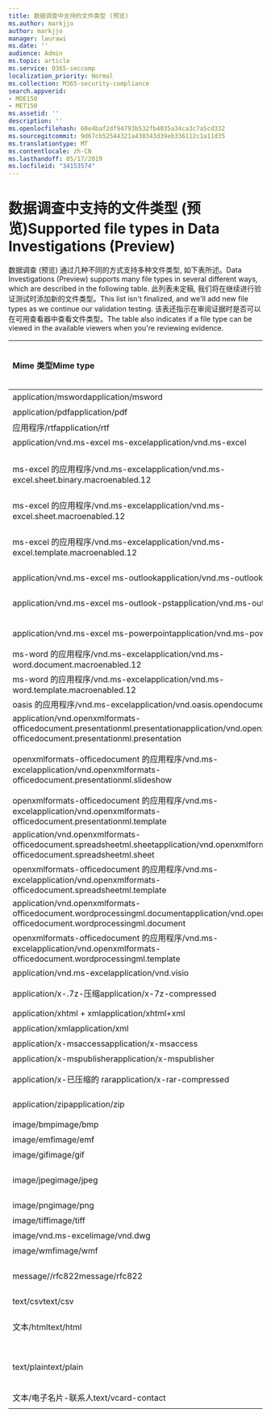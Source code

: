 ```yaml
---
title: 数据调查中支持的文件类型 (预览)
ms.author: markjjo
author: markjjo
manager: laurawi
ms.date: ''
audience: Admin
ms.topic: article
ms.service: O365-seccomp
localization_priority: Normal
ms.collection: M365-security-compliance
search.appverid:
- MOE150
- MET150
ms.assetid: ''
description: ''
ms.openlocfilehash: 60e4baf2df94793b532fb4035a34ca3c7a5cd332
ms.sourcegitcommit: 9d67cb52544321a430343d39eb336112c1a11d35
ms.translationtype: MT
ms.contentlocale: zh-CN
ms.lasthandoff: 05/17/2019
ms.locfileid: "34153574"
---
```

# <a name="supported-file-types-in-data-investigations-preview"></a><span data-ttu-id="dd972-102">数据调查中支持的文件类型 (预览)</span><span class="sxs-lookup"><span data-stu-id="dd972-102">Supported file types in Data Investigations (Preview)</span></span>

<span data-ttu-id="dd972-103">数据调查 (预览) 通过几种不同的方式支持多种文件类型, 如下表所述。</span><span class="sxs-lookup"><span data-stu-id="dd972-103">Data Investigations (Preview) supports many file types in several different ways, which are described in the following table.</span></span> <span data-ttu-id="dd972-104">此列表未定稿, 我们将在继续进行验证测试时添加新的文件类型。</span><span class="sxs-lookup"><span data-stu-id="dd972-104">This list isn't finalized, and we'll add new file types as we continue our validation testing.</span></span> <span data-ttu-id="dd972-105">该表还指示在审阅证据时是否可以在可用查看器中查看文件类型。</span><span class="sxs-lookup"><span data-stu-id="dd972-105">The table also indicates if a file type can be viewed in the available viewers when you're reviewing evidence.</span></span>

| <span data-ttu-id="dd972-106">Mime 类型</span><span class="sxs-lookup"><span data-stu-id="dd972-106">Mime type</span></span> | <span data-ttu-id="dd972-107">File 类</span><span class="sxs-lookup"><span data-stu-id="dd972-107">File class</span></span> | <span data-ttu-id="dd972-108">本机查看器</span><span class="sxs-lookup"><span data-stu-id="dd972-108">Native viewer</span></span> | <span data-ttu-id="dd972-109">文本查看器</span><span class="sxs-lookup"><span data-stu-id="dd972-109">Text viewer</span></span> | <span data-ttu-id="dd972-110">批注查看器</span><span class="sxs-lookup"><span data-stu-id="dd972-110">Annotate viewer</span></span> | <span data-ttu-id="dd972-111">容器提取</span><span class="sxs-lookup"><span data-stu-id="dd972-111">Container extraction</span></span> | <span data-ttu-id="dd972-112">扩展</span><span class="sxs-lookup"><span data-stu-id="dd972-112">Extensions</span></span> |
| :- | :- | :- | :- | :- | :- | :- |
| <span data-ttu-id="dd972-113">application/msword</span><span class="sxs-lookup"><span data-stu-id="dd972-113">application/msword</span></span> | <span data-ttu-id="dd972-114">Document</span><span class="sxs-lookup"><span data-stu-id="dd972-114">Document</span></span> | <span data-ttu-id="dd972-115">是</span><span class="sxs-lookup"><span data-stu-id="dd972-115">Yes</span></span> | <span data-ttu-id="dd972-116">是</span><span class="sxs-lookup"><span data-stu-id="dd972-116">Yes</span></span> | <span data-ttu-id="dd972-117">是</span><span class="sxs-lookup"><span data-stu-id="dd972-117">Yes</span></span> | <span data-ttu-id="dd972-118">否</span><span class="sxs-lookup"><span data-stu-id="dd972-118">No</span></span> | <span data-ttu-id="dd972-119">.doc; .dat</span><span class="sxs-lookup"><span data-stu-id="dd972-119">.doc; .dat</span></span> |
| <span data-ttu-id="dd972-120">application/pdf</span><span class="sxs-lookup"><span data-stu-id="dd972-120">application/pdf</span></span> | <span data-ttu-id="dd972-121">Document</span><span class="sxs-lookup"><span data-stu-id="dd972-121">Document</span></span> | <span data-ttu-id="dd972-122">是</span><span class="sxs-lookup"><span data-stu-id="dd972-122">Yes</span></span> | <span data-ttu-id="dd972-123">是</span><span class="sxs-lookup"><span data-stu-id="dd972-123">Yes</span></span> | <span data-ttu-id="dd972-124">是</span><span class="sxs-lookup"><span data-stu-id="dd972-124">Yes</span></span> | <span data-ttu-id="dd972-125">否</span><span class="sxs-lookup"><span data-stu-id="dd972-125">No</span></span> | <span data-ttu-id="dd972-126">.pdf</span><span class="sxs-lookup"><span data-stu-id="dd972-126">.pdf</span></span> |
| <span data-ttu-id="dd972-127">应用程序/rtf</span><span class="sxs-lookup"><span data-stu-id="dd972-127">application/rtf</span></span> | <span data-ttu-id="dd972-128">Document</span><span class="sxs-lookup"><span data-stu-id="dd972-128">Document</span></span> | <span data-ttu-id="dd972-129">是</span><span class="sxs-lookup"><span data-stu-id="dd972-129">Yes</span></span> | <span data-ttu-id="dd972-130">是</span><span class="sxs-lookup"><span data-stu-id="dd972-130">Yes</span></span> | <span data-ttu-id="dd972-131">是</span><span class="sxs-lookup"><span data-stu-id="dd972-131">Yes</span></span> | <span data-ttu-id="dd972-132">否</span><span class="sxs-lookup"><span data-stu-id="dd972-132">No</span></span> | <span data-ttu-id="dd972-133">.rtf;。首</span><span class="sxs-lookup"><span data-stu-id="dd972-133">.rtf;.doc</span></span> |
| <span data-ttu-id="dd972-134">application/vnd.ms-excel ms-excel</span><span class="sxs-lookup"><span data-stu-id="dd972-134">application/vnd.ms-excel</span></span> | <span data-ttu-id="dd972-135">Document</span><span class="sxs-lookup"><span data-stu-id="dd972-135">Document</span></span> | <span data-ttu-id="dd972-136">是</span><span class="sxs-lookup"><span data-stu-id="dd972-136">Yes</span></span> | <span data-ttu-id="dd972-137">是</span><span class="sxs-lookup"><span data-stu-id="dd972-137">Yes</span></span> | <span data-ttu-id="dd972-138">是</span><span class="sxs-lookup"><span data-stu-id="dd972-138">Yes</span></span> | <span data-ttu-id="dd972-139">否</span><span class="sxs-lookup"><span data-stu-id="dd972-139">No</span></span> | <span data-ttu-id="dd972-140">.xls; .dat</span><span class="sxs-lookup"><span data-stu-id="dd972-140">.xls; .dat</span></span> |
| <span data-ttu-id="dd972-141">ms-excel 的应用程序/vnd.ms-excel</span><span class="sxs-lookup"><span data-stu-id="dd972-141">application/vnd.ms-excel.sheet.binary.macroenabled.12</span></span> | <span data-ttu-id="dd972-142">生产率/开放式文档格式</span><span class="sxs-lookup"><span data-stu-id="dd972-142">Productivity / Open Document Format</span></span> | <span data-ttu-id="dd972-143">是</span><span class="sxs-lookup"><span data-stu-id="dd972-143">Yes</span></span> | <span data-ttu-id="dd972-144">是</span><span class="sxs-lookup"><span data-stu-id="dd972-144">Yes</span></span> | <span data-ttu-id="dd972-145">否</span><span class="sxs-lookup"><span data-stu-id="dd972-145">No</span></span> | <span data-ttu-id="dd972-146">否</span><span class="sxs-lookup"><span data-stu-id="dd972-146">No</span></span> | <span data-ttu-id="dd972-147">。 xlsb</span><span class="sxs-lookup"><span data-stu-id="dd972-147">.xlsb</span></span> |
| <span data-ttu-id="dd972-148">ms-excel 的应用程序/vnd.ms-excel</span><span class="sxs-lookup"><span data-stu-id="dd972-148">application/vnd.ms-excel.sheet.macroenabled.12</span></span> | <span data-ttu-id="dd972-149">Document</span><span class="sxs-lookup"><span data-stu-id="dd972-149">Document</span></span> | <span data-ttu-id="dd972-150">是</span><span class="sxs-lookup"><span data-stu-id="dd972-150">Yes</span></span> | <span data-ttu-id="dd972-151">是</span><span class="sxs-lookup"><span data-stu-id="dd972-151">Yes</span></span> | <span data-ttu-id="dd972-152">是</span><span class="sxs-lookup"><span data-stu-id="dd972-152">Yes</span></span> | <span data-ttu-id="dd972-153">否</span><span class="sxs-lookup"><span data-stu-id="dd972-153">No</span></span> | <span data-ttu-id="dd972-154">。 xlsm</span><span class="sxs-lookup"><span data-stu-id="dd972-154">.xlsm</span></span> |
| <span data-ttu-id="dd972-155">ms-excel 的应用程序/vnd.ms-excel</span><span class="sxs-lookup"><span data-stu-id="dd972-155">application/vnd.ms-excel.template.macroenabled.12</span></span> | <span data-ttu-id="dd972-156">生产率/开放式文档格式</span><span class="sxs-lookup"><span data-stu-id="dd972-156">Productivity / Open Document Format</span></span> | <span data-ttu-id="dd972-157">否</span><span class="sxs-lookup"><span data-stu-id="dd972-157">No</span></span> | <span data-ttu-id="dd972-158">必需</span><span class="sxs-lookup"><span data-stu-id="dd972-158">Yes</span></span> | <span data-ttu-id="dd972-159">否</span><span class="sxs-lookup"><span data-stu-id="dd972-159">No</span></span> | <span data-ttu-id="dd972-160">否</span><span class="sxs-lookup"><span data-stu-id="dd972-160">No</span></span> | <span data-ttu-id="dd972-161">。 .xltm</span><span class="sxs-lookup"><span data-stu-id="dd972-161">.xltm</span></span> |
| <span data-ttu-id="dd972-162">application/vnd.ms-excel ms-outlook</span><span class="sxs-lookup"><span data-stu-id="dd972-162">application/vnd.ms-outlook</span></span> | <span data-ttu-id="dd972-163">工作效率</span><span class="sxs-lookup"><span data-stu-id="dd972-163">Productivity</span></span> | <span data-ttu-id="dd972-164">否</span><span class="sxs-lookup"><span data-stu-id="dd972-164">No</span></span> | <span data-ttu-id="dd972-165">否</span><span class="sxs-lookup"><span data-stu-id="dd972-165">No</span></span> | <span data-ttu-id="dd972-166">否</span><span class="sxs-lookup"><span data-stu-id="dd972-166">No</span></span> | <span data-ttu-id="dd972-167">否</span><span class="sxs-lookup"><span data-stu-id="dd972-167">No</span></span> | <span data-ttu-id="dd972-168">.msg</span><span class="sxs-lookup"><span data-stu-id="dd972-168">.msg</span></span> |
| <span data-ttu-id="dd972-169">application/vnd.ms-excel ms-outlook-pst</span><span class="sxs-lookup"><span data-stu-id="dd972-169">application/vnd.ms-outlook-pst</span></span> | <span data-ttu-id="dd972-170">工作效率/协作</span><span class="sxs-lookup"><span data-stu-id="dd972-170">Productivity / Collaboration</span></span> | <span data-ttu-id="dd972-171">否</span><span class="sxs-lookup"><span data-stu-id="dd972-171">No</span></span> | <span data-ttu-id="dd972-172">否</span><span class="sxs-lookup"><span data-stu-id="dd972-172">No</span></span> | <span data-ttu-id="dd972-173">否</span><span class="sxs-lookup"><span data-stu-id="dd972-173">No</span></span> | <span data-ttu-id="dd972-174">可访问</span><span class="sxs-lookup"><span data-stu-id="dd972-174">Yes</span></span> | <span data-ttu-id="dd972-175">.pst</span><span class="sxs-lookup"><span data-stu-id="dd972-175">.pst</span></span> |
| <span data-ttu-id="dd972-176">application/vnd.ms-excel ms-powerpoint</span><span class="sxs-lookup"><span data-stu-id="dd972-176">application/vnd.ms-powerpoint</span></span> | <span data-ttu-id="dd972-177">Document</span><span class="sxs-lookup"><span data-stu-id="dd972-177">Document</span></span> | <span data-ttu-id="dd972-178">是</span><span class="sxs-lookup"><span data-stu-id="dd972-178">Yes</span></span> | <span data-ttu-id="dd972-179">是</span><span class="sxs-lookup"><span data-stu-id="dd972-179">Yes</span></span> | <span data-ttu-id="dd972-180">是</span><span class="sxs-lookup"><span data-stu-id="dd972-180">Yes</span></span> | <span data-ttu-id="dd972-181">否</span><span class="sxs-lookup"><span data-stu-id="dd972-181">No</span></span> | <span data-ttu-id="dd972-182">.ppt; .pps;。尽头</span><span class="sxs-lookup"><span data-stu-id="dd972-182">.ppt; .pps;.pot</span></span> |
| <span data-ttu-id="dd972-183">ms-word 的应用程序/vnd.ms-excel</span><span class="sxs-lookup"><span data-stu-id="dd972-183">application/vnd.ms-word.document.macroenabled.12</span></span> | <span data-ttu-id="dd972-184">Document</span><span class="sxs-lookup"><span data-stu-id="dd972-184">Document</span></span> | <span data-ttu-id="dd972-185">是</span><span class="sxs-lookup"><span data-stu-id="dd972-185">Yes</span></span> | <span data-ttu-id="dd972-186">是</span><span class="sxs-lookup"><span data-stu-id="dd972-186">Yes</span></span> | <span data-ttu-id="dd972-187">是</span><span class="sxs-lookup"><span data-stu-id="dd972-187">Yes</span></span> | <span data-ttu-id="dd972-188">否</span><span class="sxs-lookup"><span data-stu-id="dd972-188">No</span></span> | <span data-ttu-id="dd972-189">.docm</span><span class="sxs-lookup"><span data-stu-id="dd972-189">.docm</span></span> |
| <span data-ttu-id="dd972-190">ms-word 的应用程序/vnd.ms-excel</span><span class="sxs-lookup"><span data-stu-id="dd972-190">application/vnd.ms-word.template.macroenabled.12</span></span> | <span data-ttu-id="dd972-191">Document</span><span class="sxs-lookup"><span data-stu-id="dd972-191">Document</span></span> | <span data-ttu-id="dd972-192">是</span><span class="sxs-lookup"><span data-stu-id="dd972-192">Yes</span></span> | <span data-ttu-id="dd972-193">是</span><span class="sxs-lookup"><span data-stu-id="dd972-193">Yes</span></span> | <span data-ttu-id="dd972-194">是</span><span class="sxs-lookup"><span data-stu-id="dd972-194">Yes</span></span> | <span data-ttu-id="dd972-195">否</span><span class="sxs-lookup"><span data-stu-id="dd972-195">No</span></span> | <span data-ttu-id="dd972-196">normal.dotm</span><span class="sxs-lookup"><span data-stu-id="dd972-196">.dotm</span></span> |
| <span data-ttu-id="dd972-197">oasis 的应用程序/vnd.ms-excel</span><span class="sxs-lookup"><span data-stu-id="dd972-197">application/vnd.oasis.opendocument.text</span></span> | <span data-ttu-id="dd972-198">Document</span><span class="sxs-lookup"><span data-stu-id="dd972-198">Document</span></span> | <span data-ttu-id="dd972-199">是</span><span class="sxs-lookup"><span data-stu-id="dd972-199">Yes</span></span> | <span data-ttu-id="dd972-200">是</span><span class="sxs-lookup"><span data-stu-id="dd972-200">Yes</span></span> | <span data-ttu-id="dd972-201">是</span><span class="sxs-lookup"><span data-stu-id="dd972-201">Yes</span></span> | <span data-ttu-id="dd972-202">否</span><span class="sxs-lookup"><span data-stu-id="dd972-202">No</span></span> | <span data-ttu-id="dd972-203">odt</span><span class="sxs-lookup"><span data-stu-id="dd972-203">.odt;</span></span>  |
| <span data-ttu-id="dd972-204">application/vnd.openxmlformats-officedocument.presentationml.presentation</span><span class="sxs-lookup"><span data-stu-id="dd972-204">application/vnd.openxmlformats-officedocument.presentationml.presentation</span></span> | <span data-ttu-id="dd972-205">Document</span><span class="sxs-lookup"><span data-stu-id="dd972-205">Document</span></span> | <span data-ttu-id="dd972-206">是</span><span class="sxs-lookup"><span data-stu-id="dd972-206">Yes</span></span> | <span data-ttu-id="dd972-207">是</span><span class="sxs-lookup"><span data-stu-id="dd972-207">Yes</span></span> | <span data-ttu-id="dd972-208">是</span><span class="sxs-lookup"><span data-stu-id="dd972-208">Yes</span></span> | <span data-ttu-id="dd972-209">否</span><span class="sxs-lookup"><span data-stu-id="dd972-209">No</span></span> | <span data-ttu-id="dd972-210">.pptx</span><span class="sxs-lookup"><span data-stu-id="dd972-210">.pptx</span></span> |
| <span data-ttu-id="dd972-211">openxmlformats-officedocument 的应用程序/vnd.ms-excel</span><span class="sxs-lookup"><span data-stu-id="dd972-211">application/vnd.openxmlformats-officedocument.presentationml.slideshow</span></span> | <span data-ttu-id="dd972-212">生产率/开放式文档格式</span><span class="sxs-lookup"><span data-stu-id="dd972-212">Productivity / Open Document Format</span></span> | <span data-ttu-id="dd972-213">是</span><span class="sxs-lookup"><span data-stu-id="dd972-213">Yes</span></span> | <span data-ttu-id="dd972-214">是</span><span class="sxs-lookup"><span data-stu-id="dd972-214">Yes</span></span> | <span data-ttu-id="dd972-215">是</span><span class="sxs-lookup"><span data-stu-id="dd972-215">Yes</span></span> | <span data-ttu-id="dd972-216">否</span><span class="sxs-lookup"><span data-stu-id="dd972-216">No</span></span> | <span data-ttu-id="dd972-217">。 ppsx</span><span class="sxs-lookup"><span data-stu-id="dd972-217">.ppsx</span></span> |
| <span data-ttu-id="dd972-218">openxmlformats-officedocument 的应用程序/vnd.ms-excel</span><span class="sxs-lookup"><span data-stu-id="dd972-218">application/vnd.openxmlformats-officedocument.presentationml.template</span></span> | <span data-ttu-id="dd972-219">Document</span><span class="sxs-lookup"><span data-stu-id="dd972-219">Document</span></span> | <span data-ttu-id="dd972-220">是</span><span class="sxs-lookup"><span data-stu-id="dd972-220">Yes</span></span> | <span data-ttu-id="dd972-221">是</span><span class="sxs-lookup"><span data-stu-id="dd972-221">Yes</span></span> | <span data-ttu-id="dd972-222">是</span><span class="sxs-lookup"><span data-stu-id="dd972-222">Yes</span></span> | <span data-ttu-id="dd972-223">否</span><span class="sxs-lookup"><span data-stu-id="dd972-223">No</span></span> | <span data-ttu-id="dd972-224">。 .potx</span><span class="sxs-lookup"><span data-stu-id="dd972-224">.potx</span></span> |
| <span data-ttu-id="dd972-225">application/vnd.openxmlformats-officedocument.spreadsheetml.sheet</span><span class="sxs-lookup"><span data-stu-id="dd972-225">application/vnd.openxmlformats-officedocument.spreadsheetml.sheet</span></span> | <span data-ttu-id="dd972-226">Document</span><span class="sxs-lookup"><span data-stu-id="dd972-226">Document</span></span> | <span data-ttu-id="dd972-227">是</span><span class="sxs-lookup"><span data-stu-id="dd972-227">Yes</span></span> | <span data-ttu-id="dd972-228">是</span><span class="sxs-lookup"><span data-stu-id="dd972-228">Yes</span></span> | <span data-ttu-id="dd972-229">是</span><span class="sxs-lookup"><span data-stu-id="dd972-229">Yes</span></span> | <span data-ttu-id="dd972-230">否</span><span class="sxs-lookup"><span data-stu-id="dd972-230">No</span></span> | <span data-ttu-id="dd972-231">.xlsx</span><span class="sxs-lookup"><span data-stu-id="dd972-231">.xlsx</span></span> |
| <span data-ttu-id="dd972-232">openxmlformats-officedocument 的应用程序/vnd.ms-excel</span><span class="sxs-lookup"><span data-stu-id="dd972-232">application/vnd.openxmlformats-officedocument.spreadsheetml.template</span></span> | <span data-ttu-id="dd972-233">Document</span><span class="sxs-lookup"><span data-stu-id="dd972-233">Document</span></span> | <span data-ttu-id="dd972-234">是</span><span class="sxs-lookup"><span data-stu-id="dd972-234">Yes</span></span> | <span data-ttu-id="dd972-235">是</span><span class="sxs-lookup"><span data-stu-id="dd972-235">Yes</span></span> | <span data-ttu-id="dd972-236">是</span><span class="sxs-lookup"><span data-stu-id="dd972-236">Yes</span></span> | <span data-ttu-id="dd972-237">否</span><span class="sxs-lookup"><span data-stu-id="dd972-237">No</span></span> | <span data-ttu-id="dd972-238">。 .xltx</span><span class="sxs-lookup"><span data-stu-id="dd972-238">.xltx</span></span> |
| <span data-ttu-id="dd972-239">application/vnd.openxmlformats-officedocument.wordprocessingml.document</span><span class="sxs-lookup"><span data-stu-id="dd972-239">application/vnd.openxmlformats-officedocument.wordprocessingml.document</span></span> | <span data-ttu-id="dd972-240">Document</span><span class="sxs-lookup"><span data-stu-id="dd972-240">Document</span></span> | <span data-ttu-id="dd972-241">是</span><span class="sxs-lookup"><span data-stu-id="dd972-241">Yes</span></span> | <span data-ttu-id="dd972-242">是</span><span class="sxs-lookup"><span data-stu-id="dd972-242">Yes</span></span> | <span data-ttu-id="dd972-243">是</span><span class="sxs-lookup"><span data-stu-id="dd972-243">Yes</span></span> | <span data-ttu-id="dd972-244">否</span><span class="sxs-lookup"><span data-stu-id="dd972-244">No</span></span> | <span data-ttu-id="dd972-245">.docx</span><span class="sxs-lookup"><span data-stu-id="dd972-245">.docx</span></span> |
| <span data-ttu-id="dd972-246">openxmlformats-officedocument 的应用程序/vnd.ms-excel</span><span class="sxs-lookup"><span data-stu-id="dd972-246">application/vnd.openxmlformats-officedocument.wordprocessingml.template</span></span> | <span data-ttu-id="dd972-247">Document</span><span class="sxs-lookup"><span data-stu-id="dd972-247">Document</span></span> | <span data-ttu-id="dd972-248">是</span><span class="sxs-lookup"><span data-stu-id="dd972-248">Yes</span></span> | <span data-ttu-id="dd972-249">是</span><span class="sxs-lookup"><span data-stu-id="dd972-249">Yes</span></span> | <span data-ttu-id="dd972-250">是</span><span class="sxs-lookup"><span data-stu-id="dd972-250">Yes</span></span> | <span data-ttu-id="dd972-251">否</span><span class="sxs-lookup"><span data-stu-id="dd972-251">No</span></span> | <span data-ttu-id="dd972-252">。 .dotx</span><span class="sxs-lookup"><span data-stu-id="dd972-252">.dotx</span></span> |
| <span data-ttu-id="dd972-253">application/vnd.ms-excel</span><span class="sxs-lookup"><span data-stu-id="dd972-253">application/vnd.visio</span></span> | <span data-ttu-id="dd972-254">Document</span><span class="sxs-lookup"><span data-stu-id="dd972-254">Document</span></span> | <span data-ttu-id="dd972-255">是</span><span class="sxs-lookup"><span data-stu-id="dd972-255">Yes</span></span> | <span data-ttu-id="dd972-256">是</span><span class="sxs-lookup"><span data-stu-id="dd972-256">Yes</span></span> | <span data-ttu-id="dd972-257">是</span><span class="sxs-lookup"><span data-stu-id="dd972-257">Yes</span></span> | <span data-ttu-id="dd972-258">否</span><span class="sxs-lookup"><span data-stu-id="dd972-258">No</span></span> | <span data-ttu-id="dd972-259">.vsd</span><span class="sxs-lookup"><span data-stu-id="dd972-259">.vsd</span></span> |
| <span data-ttu-id="dd972-260">application/x-.7z-压缩</span><span class="sxs-lookup"><span data-stu-id="dd972-260">application/x-7z-compressed</span></span> | <span data-ttu-id="dd972-261">存档/容器</span><span class="sxs-lookup"><span data-stu-id="dd972-261">Archive / Container</span></span> | <span data-ttu-id="dd972-262">否</span><span class="sxs-lookup"><span data-stu-id="dd972-262">No</span></span> | <span data-ttu-id="dd972-263">否</span><span class="sxs-lookup"><span data-stu-id="dd972-263">No</span></span> | <span data-ttu-id="dd972-264">否</span><span class="sxs-lookup"><span data-stu-id="dd972-264">No</span></span> | <span data-ttu-id="dd972-265">可访问</span><span class="sxs-lookup"><span data-stu-id="dd972-265">Yes</span></span> | <span data-ttu-id="dd972-266">。 .7z</span><span class="sxs-lookup"><span data-stu-id="dd972-266">.7z</span></span> |
| <span data-ttu-id="dd972-267">application/xhtml + xml</span><span class="sxs-lookup"><span data-stu-id="dd972-267">application/xhtml+xml</span></span> | <span data-ttu-id="dd972-268">Document</span><span class="sxs-lookup"><span data-stu-id="dd972-268">Document</span></span> | <span data-ttu-id="dd972-269">是</span><span class="sxs-lookup"><span data-stu-id="dd972-269">Yes</span></span> | <span data-ttu-id="dd972-270">是</span><span class="sxs-lookup"><span data-stu-id="dd972-270">Yes</span></span> | <span data-ttu-id="dd972-271">是</span><span class="sxs-lookup"><span data-stu-id="dd972-271">Yes</span></span> | <span data-ttu-id="dd972-272">否</span><span class="sxs-lookup"><span data-stu-id="dd972-272">No</span></span> | <span data-ttu-id="dd972-273">的 xhtml</span><span class="sxs-lookup"><span data-stu-id="dd972-273">.xhtml</span></span> |
| <span data-ttu-id="dd972-274">application/xml</span><span class="sxs-lookup"><span data-stu-id="dd972-274">application/xml</span></span> | <span data-ttu-id="dd972-275">Document</span><span class="sxs-lookup"><span data-stu-id="dd972-275">Document</span></span> | <span data-ttu-id="dd972-276">是</span><span class="sxs-lookup"><span data-stu-id="dd972-276">Yes</span></span> | <span data-ttu-id="dd972-277">是</span><span class="sxs-lookup"><span data-stu-id="dd972-277">Yes</span></span> | <span data-ttu-id="dd972-278">是</span><span class="sxs-lookup"><span data-stu-id="dd972-278">Yes</span></span> | <span data-ttu-id="dd972-279">否</span><span class="sxs-lookup"><span data-stu-id="dd972-279">No</span></span> | <span data-ttu-id="dd972-280">.xml</span><span class="sxs-lookup"><span data-stu-id="dd972-280">.xml</span></span> |
| <span data-ttu-id="dd972-281">application/x-msaccess</span><span class="sxs-lookup"><span data-stu-id="dd972-281">application/x-msaccess</span></span> | <span data-ttu-id="dd972-282">Document</span><span class="sxs-lookup"><span data-stu-id="dd972-282">Document</span></span> | <span data-ttu-id="dd972-283">是</span><span class="sxs-lookup"><span data-stu-id="dd972-283">Yes</span></span> | <span data-ttu-id="dd972-284">是</span><span class="sxs-lookup"><span data-stu-id="dd972-284">Yes</span></span> | <span data-ttu-id="dd972-285">是</span><span class="sxs-lookup"><span data-stu-id="dd972-285">Yes</span></span> | <span data-ttu-id="dd972-286">否</span><span class="sxs-lookup"><span data-stu-id="dd972-286">No</span></span> | <span data-ttu-id="dd972-287">.mdb</span><span class="sxs-lookup"><span data-stu-id="dd972-287">.mdb</span></span> |
| <span data-ttu-id="dd972-288">application/x-mspublisher</span><span class="sxs-lookup"><span data-stu-id="dd972-288">application/x-mspublisher</span></span> | <span data-ttu-id="dd972-289">Document</span><span class="sxs-lookup"><span data-stu-id="dd972-289">Document</span></span> | <span data-ttu-id="dd972-290">是</span><span class="sxs-lookup"><span data-stu-id="dd972-290">Yes</span></span> | <span data-ttu-id="dd972-291">是</span><span class="sxs-lookup"><span data-stu-id="dd972-291">Yes</span></span> | <span data-ttu-id="dd972-292">是</span><span class="sxs-lookup"><span data-stu-id="dd972-292">Yes</span></span> | <span data-ttu-id="dd972-293">否</span><span class="sxs-lookup"><span data-stu-id="dd972-293">No</span></span> | <span data-ttu-id="dd972-294">.pub</span><span class="sxs-lookup"><span data-stu-id="dd972-294">.pub</span></span> |
| <span data-ttu-id="dd972-295">application/x-已压缩的 rar</span><span class="sxs-lookup"><span data-stu-id="dd972-295">application/x-rar-compressed</span></span> | <span data-ttu-id="dd972-296">存档/容器</span><span class="sxs-lookup"><span data-stu-id="dd972-296">Archive / Container</span></span> | <span data-ttu-id="dd972-297">否</span><span class="sxs-lookup"><span data-stu-id="dd972-297">No</span></span> | <span data-ttu-id="dd972-298">否</span><span class="sxs-lookup"><span data-stu-id="dd972-298">No</span></span> | <span data-ttu-id="dd972-299">否</span><span class="sxs-lookup"><span data-stu-id="dd972-299">No</span></span> | <span data-ttu-id="dd972-300">可访问</span><span class="sxs-lookup"><span data-stu-id="dd972-300">Yes</span></span> | <span data-ttu-id="dd972-301">rar</span><span class="sxs-lookup"><span data-stu-id="dd972-301">.rar</span></span> |
| <span data-ttu-id="dd972-302">application/zip</span><span class="sxs-lookup"><span data-stu-id="dd972-302">application/zip</span></span> | <span data-ttu-id="dd972-303">存档/容器</span><span class="sxs-lookup"><span data-stu-id="dd972-303">Archive / Container</span></span> | <span data-ttu-id="dd972-304">否</span><span class="sxs-lookup"><span data-stu-id="dd972-304">No</span></span> | <span data-ttu-id="dd972-305">否</span><span class="sxs-lookup"><span data-stu-id="dd972-305">No</span></span> | <span data-ttu-id="dd972-306">否</span><span class="sxs-lookup"><span data-stu-id="dd972-306">No</span></span> | <span data-ttu-id="dd972-307">可访问</span><span class="sxs-lookup"><span data-stu-id="dd972-307">Yes</span></span> | <span data-ttu-id="dd972-308">.zip</span><span class="sxs-lookup"><span data-stu-id="dd972-308">.zip</span></span> |
| <span data-ttu-id="dd972-309">image/bmp</span><span class="sxs-lookup"><span data-stu-id="dd972-309">image/bmp</span></span> | <span data-ttu-id="dd972-310">图像</span><span class="sxs-lookup"><span data-stu-id="dd972-310">Image</span></span> | <span data-ttu-id="dd972-311">是</span><span class="sxs-lookup"><span data-stu-id="dd972-311">Yes</span></span> | <span data-ttu-id="dd972-312">是</span><span class="sxs-lookup"><span data-stu-id="dd972-312">Yes</span></span> | <span data-ttu-id="dd972-313">是</span><span class="sxs-lookup"><span data-stu-id="dd972-313">Yes</span></span> | <span data-ttu-id="dd972-314">否</span><span class="sxs-lookup"><span data-stu-id="dd972-314">No</span></span> | <span data-ttu-id="dd972-315">.bmp</span><span class="sxs-lookup"><span data-stu-id="dd972-315">.bmp</span></span> |
| <span data-ttu-id="dd972-316">image/emf</span><span class="sxs-lookup"><span data-stu-id="dd972-316">image/emf</span></span> | <span data-ttu-id="dd972-317">图像</span><span class="sxs-lookup"><span data-stu-id="dd972-317">Image</span></span> | <span data-ttu-id="dd972-318">是</span><span class="sxs-lookup"><span data-stu-id="dd972-318">Yes</span></span> | <span data-ttu-id="dd972-319">是</span><span class="sxs-lookup"><span data-stu-id="dd972-319">Yes</span></span> | <span data-ttu-id="dd972-320">是</span><span class="sxs-lookup"><span data-stu-id="dd972-320">Yes</span></span> | <span data-ttu-id="dd972-321">否</span><span class="sxs-lookup"><span data-stu-id="dd972-321">No</span></span> | <span data-ttu-id="dd972-322">.emf</span><span class="sxs-lookup"><span data-stu-id="dd972-322">.emf</span></span> |
| <span data-ttu-id="dd972-323">image/gif</span><span class="sxs-lookup"><span data-stu-id="dd972-323">image/gif</span></span> | <span data-ttu-id="dd972-324">Document</span><span class="sxs-lookup"><span data-stu-id="dd972-324">Document</span></span> | <span data-ttu-id="dd972-325">是</span><span class="sxs-lookup"><span data-stu-id="dd972-325">Yes</span></span> | <span data-ttu-id="dd972-326">是</span><span class="sxs-lookup"><span data-stu-id="dd972-326">Yes</span></span> | <span data-ttu-id="dd972-327">是</span><span class="sxs-lookup"><span data-stu-id="dd972-327">Yes</span></span> | <span data-ttu-id="dd972-328">否</span><span class="sxs-lookup"><span data-stu-id="dd972-328">No</span></span> | <span data-ttu-id="dd972-329">.gif</span><span class="sxs-lookup"><span data-stu-id="dd972-329">.gif</span></span> |
| <span data-ttu-id="dd972-330">image/jpeg</span><span class="sxs-lookup"><span data-stu-id="dd972-330">image/jpeg</span></span> | <span data-ttu-id="dd972-331">图像</span><span class="sxs-lookup"><span data-stu-id="dd972-331">Image</span></span> | <span data-ttu-id="dd972-332">是</span><span class="sxs-lookup"><span data-stu-id="dd972-332">Yes</span></span> | <span data-ttu-id="dd972-333">是</span><span class="sxs-lookup"><span data-stu-id="dd972-333">Yes</span></span> | <span data-ttu-id="dd972-334">是</span><span class="sxs-lookup"><span data-stu-id="dd972-334">Yes</span></span> | <span data-ttu-id="dd972-335">否</span><span class="sxs-lookup"><span data-stu-id="dd972-335">No</span></span> | <span data-ttu-id="dd972-336">.jpg;. jpeg; .dat;。jpgt</span><span class="sxs-lookup"><span data-stu-id="dd972-336">.jpg; .jpeg; .dat;.jpgt</span></span> |
| <span data-ttu-id="dd972-337">image/png</span><span class="sxs-lookup"><span data-stu-id="dd972-337">image/png</span></span> | <span data-ttu-id="dd972-338">图像</span><span class="sxs-lookup"><span data-stu-id="dd972-338">Image</span></span> | <span data-ttu-id="dd972-339">是</span><span class="sxs-lookup"><span data-stu-id="dd972-339">Yes</span></span> | <span data-ttu-id="dd972-340">是</span><span class="sxs-lookup"><span data-stu-id="dd972-340">Yes</span></span> | <span data-ttu-id="dd972-341">是</span><span class="sxs-lookup"><span data-stu-id="dd972-341">Yes</span></span> | <span data-ttu-id="dd972-342">否</span><span class="sxs-lookup"><span data-stu-id="dd972-342">No</span></span> | <span data-ttu-id="dd972-343">.png</span><span class="sxs-lookup"><span data-stu-id="dd972-343">.png</span></span> |
| <span data-ttu-id="dd972-344">image/tiff</span><span class="sxs-lookup"><span data-stu-id="dd972-344">image/tiff</span></span> | <span data-ttu-id="dd972-345">图像</span><span class="sxs-lookup"><span data-stu-id="dd972-345">Image</span></span> | <span data-ttu-id="dd972-346">是</span><span class="sxs-lookup"><span data-stu-id="dd972-346">Yes</span></span> | <span data-ttu-id="dd972-347">是</span><span class="sxs-lookup"><span data-stu-id="dd972-347">Yes</span></span> | <span data-ttu-id="dd972-348">是</span><span class="sxs-lookup"><span data-stu-id="dd972-348">Yes</span></span> | <span data-ttu-id="dd972-349">否</span><span class="sxs-lookup"><span data-stu-id="dd972-349">No</span></span> | <span data-ttu-id="dd972-350">.tif</span><span class="sxs-lookup"><span data-stu-id="dd972-350">.tif</span></span> |
| <span data-ttu-id="dd972-351">image/vnd.ms-excel</span><span class="sxs-lookup"><span data-stu-id="dd972-351">image/vnd.dwg</span></span> | <span data-ttu-id="dd972-352">Document</span><span class="sxs-lookup"><span data-stu-id="dd972-352">Document</span></span> | <span data-ttu-id="dd972-353">是</span><span class="sxs-lookup"><span data-stu-id="dd972-353">Yes</span></span> | <span data-ttu-id="dd972-354">是</span><span class="sxs-lookup"><span data-stu-id="dd972-354">Yes</span></span> | <span data-ttu-id="dd972-355">是</span><span class="sxs-lookup"><span data-stu-id="dd972-355">Yes</span></span> | <span data-ttu-id="dd972-356">否</span><span class="sxs-lookup"><span data-stu-id="dd972-356">No</span></span> | <span data-ttu-id="dd972-357">dwg;。.dxf</span><span class="sxs-lookup"><span data-stu-id="dd972-357">.dwg;.dxf;</span></span> |
| <span data-ttu-id="dd972-358">image/wmf</span><span class="sxs-lookup"><span data-stu-id="dd972-358">image/wmf</span></span> | <span data-ttu-id="dd972-359">Document</span><span class="sxs-lookup"><span data-stu-id="dd972-359">Document</span></span> | <span data-ttu-id="dd972-360">是</span><span class="sxs-lookup"><span data-stu-id="dd972-360">Yes</span></span> | <span data-ttu-id="dd972-361">是</span><span class="sxs-lookup"><span data-stu-id="dd972-361">Yes</span></span> | <span data-ttu-id="dd972-362">是</span><span class="sxs-lookup"><span data-stu-id="dd972-362">Yes</span></span> | <span data-ttu-id="dd972-363">否</span><span class="sxs-lookup"><span data-stu-id="dd972-363">No</span></span> | <span data-ttu-id="dd972-364">.wmf</span><span class="sxs-lookup"><span data-stu-id="dd972-364">.wmf</span></span> |
| <span data-ttu-id="dd972-365">message//rfc822</span><span class="sxs-lookup"><span data-stu-id="dd972-365">message/rfc822</span></span> | <span data-ttu-id="dd972-366">工作效率/协作</span><span class="sxs-lookup"><span data-stu-id="dd972-366">Productivity / Collaboration</span></span> | <span data-ttu-id="dd972-367">否</span><span class="sxs-lookup"><span data-stu-id="dd972-367">No</span></span> | <span data-ttu-id="dd972-368">否</span><span class="sxs-lookup"><span data-stu-id="dd972-368">No</span></span> | <span data-ttu-id="dd972-369">否</span><span class="sxs-lookup"><span data-stu-id="dd972-369">No</span></span> | <span data-ttu-id="dd972-370">否</span><span class="sxs-lookup"><span data-stu-id="dd972-370">No</span></span> | <span data-ttu-id="dd972-371">.eml</span><span class="sxs-lookup"><span data-stu-id="dd972-371">.eml</span></span> |
| <span data-ttu-id="dd972-372">text/csv</span><span class="sxs-lookup"><span data-stu-id="dd972-372">text/csv</span></span> | <span data-ttu-id="dd972-373">Document</span><span class="sxs-lookup"><span data-stu-id="dd972-373">Document</span></span> | <span data-ttu-id="dd972-374">是</span><span class="sxs-lookup"><span data-stu-id="dd972-374">Yes</span></span> | <span data-ttu-id="dd972-375">是</span><span class="sxs-lookup"><span data-stu-id="dd972-375">Yes</span></span> | <span data-ttu-id="dd972-376">是</span><span class="sxs-lookup"><span data-stu-id="dd972-376">Yes</span></span> | <span data-ttu-id="dd972-377">否</span><span class="sxs-lookup"><span data-stu-id="dd972-377">No</span></span> | <span data-ttu-id="dd972-378">.csv</span><span class="sxs-lookup"><span data-stu-id="dd972-378">.csv</span></span> |
| <span data-ttu-id="dd972-379">文本/html</span><span class="sxs-lookup"><span data-stu-id="dd972-379">text/html</span></span> | <span data-ttu-id="dd972-380">Document</span><span class="sxs-lookup"><span data-stu-id="dd972-380">Document</span></span> | <span data-ttu-id="dd972-381">是</span><span class="sxs-lookup"><span data-stu-id="dd972-381">Yes</span></span> | <span data-ttu-id="dd972-382">是</span><span class="sxs-lookup"><span data-stu-id="dd972-382">Yes</span></span> | <span data-ttu-id="dd972-383">是</span><span class="sxs-lookup"><span data-stu-id="dd972-383">Yes</span></span> | <span data-ttu-id="dd972-384">否</span><span class="sxs-lookup"><span data-stu-id="dd972-384">No</span></span> | <span data-ttu-id="dd972-385">.html;。shtml</span><span class="sxs-lookup"><span data-stu-id="dd972-385">.html;.shtml; .htm</span></span> |
| <span data-ttu-id="dd972-386">text/plain</span><span class="sxs-lookup"><span data-stu-id="dd972-386">text/plain</span></span> | <span data-ttu-id="dd972-387">Document</span><span class="sxs-lookup"><span data-stu-id="dd972-387">Document</span></span> | <span data-ttu-id="dd972-388">是</span><span class="sxs-lookup"><span data-stu-id="dd972-388">Yes</span></span> | <span data-ttu-id="dd972-389">是</span><span class="sxs-lookup"><span data-stu-id="dd972-389">Yes</span></span> | <span data-ttu-id="dd972-390">是</span><span class="sxs-lookup"><span data-stu-id="dd972-390">Yes</span></span> | <span data-ttu-id="dd972-391">否</span><span class="sxs-lookup"><span data-stu-id="dd972-391">No</span></span> | <span data-ttu-id="dd972-392">.txt; .css;。con;. pl; .csv; .dat</span><span class="sxs-lookup"><span data-stu-id="dd972-392">.txt; .css;.con; .pl; .csv; .dat</span></span> |
| <span data-ttu-id="dd972-393">文本/电子名片-联系人</span><span class="sxs-lookup"><span data-stu-id="dd972-393">text/vcard-contact</span></span> | <span data-ttu-id="dd972-394">Document</span><span class="sxs-lookup"><span data-stu-id="dd972-394">Document</span></span> | <span data-ttu-id="dd972-395">是</span><span class="sxs-lookup"><span data-stu-id="dd972-395">Yes</span></span> | <span data-ttu-id="dd972-396">是</span><span class="sxs-lookup"><span data-stu-id="dd972-396">Yes</span></span> | <span data-ttu-id="dd972-397">是</span><span class="sxs-lookup"><span data-stu-id="dd972-397">Yes</span></span> | <span data-ttu-id="dd972-398">否</span><span class="sxs-lookup"><span data-stu-id="dd972-398">No</span></span> | <span data-ttu-id="dd972-399">.vcf</span><span class="sxs-lookup"><span data-stu-id="dd972-399">.vcf</span></span> |
||||||||
